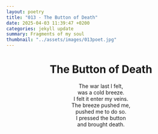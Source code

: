 ```yaml
---
layout: poetry
title: "013 - The Button of Death"
date: 2025-04-03 11:39:47 +0200
categories: jekyll update
summary: Fragments of my soul
thumbnail: "../assets/images/013poet.jpg"
---
```


<div style="text-align: center;">
<h1>The Button of Death</h1>
</div>
<div style="text-align: center;">
The war last I felt,<br>
was a cold breeze.<br>
I felt it enter my veins.<br>
The breeze pushed me,<br>
pushed me to do so.<br>
I pressed the button<br>
and brought death.<br>
</div>
